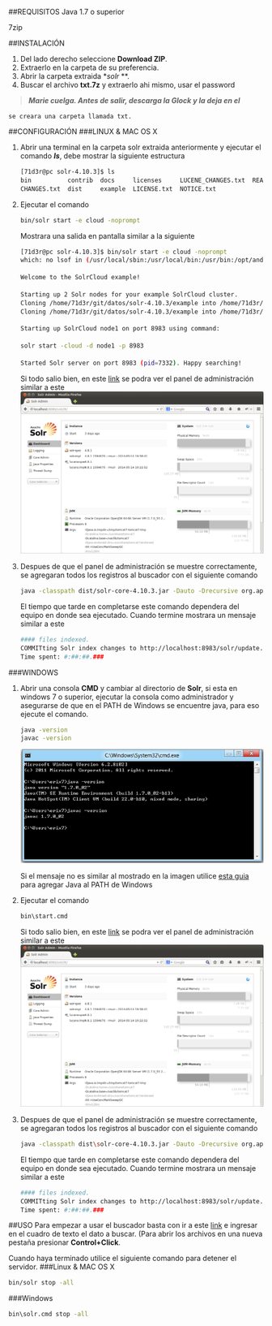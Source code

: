 ##REQUISITOS
Java 1.7 o superior

7zip 

##INSTALACIÓN
1. Del lado derecho seleccione **Download ZIP**.
2. Extraerlo en la carpeta de su preferencia.
3. Abrir la carpeta extraida **solr* **.
4. Buscar el archivo **txt.7z** y extraerlo ahi mismo, usar el password 
> **_Marie cuelga. Antes de salir, descarga la Glock y la deja en el_**

	se creara una carpeta llamada txt.

##CONFIGURACIÓN
###LINUX & MAC OS X
1. Abrir una terminal en la carpeta solr extraida anteriormente y ejecutar el comando _**ls**_, debe mostrar la siguiente estructura

	```sh
	[71d3r@pc solr-4.10.3]$ ls
	bin          contrib  docs     licenses     LUCENE_CHANGES.txt  README.txt               txt
    CHANGES.txt  dist     example  LICENSE.txt  NOTICE.txt          	SYSTEM_REQUIREMENTS.txt  txt.7z
	```
2. Ejecutar el comando 

	```sh
	bin/solr start -e cloud -noprompt
	```
	Mostrara una salida en pantalla similar a la siguiente

	```sh
	[71d3r@pc solr-4.10.3]$ bin/solr start -e cloud -noprompt
	which: no lsof in (/usr/local/sbin:/usr/local/bin:/usr/bin:/opt/android-sdk/tools:/usr/lib/jvm/default/bin:/usr/bin/site_perl:/usr/bin/vendor_perl:/usr/bin/core_perl)

	Welcome to the SolrCloud example!

	Starting up 2 Solr nodes for your example SolrCloud cluster.
	Cloning /home/71d3r/git/datos/solr-4.10.3/example into /home/71d3r/git/datos/solr-4.10.3/node1
	Cloning /home/71d3r/git/datos/solr-4.10.3/example into /home/71d3r/git/datos/solr-4.10.3/node2

	Starting up SolrCloud node1 on port 8983 using command:

	solr start -cloud -d node1 -p 8983   

	Started Solr server on port 8983 (pid=7332). Happy searching!
	```
    
	Si todo salio bien, en este [link](http://localhost:8983/solr/ "solr") se podra ver el panel de administración similar a este
    ![](/solr.png)
3. Despues de que el panel de administración se muestre correctamente, se agregaran todos los registros al buscador con el siguiente comando

	```sh
    java -classpath dist/solr-core-4.10.3.jar -Dauto -Drecursive org.apache.solr.util.SimplePostTool txt/
    ```
    El tiempo que tarde en completarse este comando dependera del equipo en donde sea ejecutado.
    Cuando termine mostrara un mensaje similar a este
    
    ```sh
    #### files indexed.
	COMMITting Solr index changes to http://localhost:8983/solr/update..
	Time spent: #:##:##.###
    ```

###WINDOWS
1. Abrir una consola **CMD** y cambiar al directorio de **Solr**, si esta en windows 7 o superior, ejecutar la consola como administrador y asegurarse de que en el PATH de Windows se encuentre java, para eso ejecute el comando.

	```sh
    java -version
    javac -version
    ```
	![](/java-windows.png)
	
	Si el mensaje no es similar al mostrado en la imagen utilice [esta guia](https://www.java.com/es/download/help/path.xml) para agregar Java al PATH de Windows
2. Ejecutar el comando 

	```sh
	bin\start.cmd
	```
    
	Si todo salio bien, en este [link](http://localhost:8983/solr/ "solr") se podra ver el panel de administración similar a este
    ![](/solr.png)
    
3. Despues de que el panel de administración se muestre correctamente, se agregaran todos los registros al buscador con el siguiente comando

	```sh
    java -classpath dist\solr-core-4.10.3.jar -Dauto -Drecursive org.apache.solr.util.SimplePostTool txt\
	```
	El tiempo que tarde en completarse este comando dependera del equipo en donde sea ejecutado.
	Cuando termine mostrara un mensaje similar a este

	```sh
	#### files indexed.
	COMMITting Solr index changes to http://localhost:8983/solr/update..
	Time spent: #:##:##.###
	```
    
##USO
Para empezar a usar el buscador basta con ir a este [link](http://localhost:8983/solr/collection1/browse) e ingresar en el cuadro de texto el dato a buscar.
(Para abrir los archivos en una nueva pestaña presionar **Control+Click**.

Cuando haya terminado utilice el siguiente comando para detener el servidor.
###Linux & MAC OS X

```sh
bin/solr stop -all
```

###Windows

```sh
bin\solr.cmd stop -all
```
